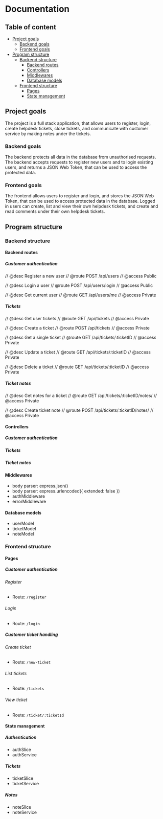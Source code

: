 # Documentation

## Table of content

-   [Project goals](#project-goals)
    -   [Backend goals](#backend-goals)
    -   [Frontend goals](#frontend-goals)
-   [Program structure](#program-structure)
    -   [Backend structure](#backend-structure)
        -   [Backend routes](#backend-routes)
        -   [Controllers](#controllers)
        -   [Middlewares](#middlewares)
        -   [Database models](#database-models)
    -   [Frontend structure](#frontend-structure)
        -   [Pages](#pages)
        -   [State management](#state-management)

## Project goals

The project is a full stack application, that allows users to register, login, create helpdesk tickets, close tickets, and communicate with customer service by making notes under the tickets.

### Backend goals

The backend protects all data in the database from unauthorised requests. The backend accepts requests to register new users and to login existing users, and returns a JSON Web Token, that can be used to access the protected data.

### Frontend goals

The frontend allows users to register and login, and stores the JSON Web Token, that can be used to access protected data in the database. Logged in users can create, list and view their own helpdesk tickets, and create and read comments under their own helpdesk tickets.

## Program structure

### Backend structure

#### Backend routes

##### Customer authentication

// @desc Register a new user
// @route POST /api/users
// @access Public

// @desc Login a user
// @route POST /api/users/login
// @access Public

// @desc Get current user
// @route GET /api/users/me
// @access Private

##### Tickets

// @desc Get user tickets
// @route GET /api/tickets
// @access Private

// @desc Create a ticket
// @route POST /api/tickets
// @access Private

// @desc Get a single ticket
// @route GET /api/tickets/:ticketID
// @access Private

// @desc Update a ticket
// @route GET /api/tickets/:ticketID
// @access Private

// @desc Delete a ticket
// @route GET /api/tickets/:ticketID
// @access Private

##### Ticket notes

// @desc Get notes for a ticket
// @route GET /api/tickets/:ticketID/notes/
// @access Private

// @desc Create ticket note
// @route POST /api/tickets/:ticketID/notes/
// @access Private

#### Controllers

##### Customer authentication

##### Tickets

##### Ticket notes

#### Middlewares

-   body parser: express.json()
-   body parser: express.urlencoded({ extended: false })
-   authMiddleware
-   errorMiddleware

#### Database models

-   userModel
-   ticketModel
-   noteModel

### Frontend structure

#### Pages

##### Customer authentication

###### Register

-   Route: `/register`

###### Login

-   Route: `/login`

##### Customer ticket handling

###### Create ticket

-   Route: `/new-ticket`

###### List tickets

-   Route: `/tickets`

###### View ticket

-   Route: `/ticket/:ticketId`

#### State management

##### Authentication

-   authSlice
-   authService

##### Tickets

-   ticketSlice
-   ticketService

##### Notes

-   noteSlice
-   noteService
